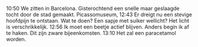 10:50	We zitten in Barcelona. Gisterochtend een snelle maar geslaagde tocht door de stad gemaakt. Picassomuseum, 
12:43	Er dreigt nu een stevige hoofdpijn te ontstaan. Wat te doen? Een sapje met suiker wellicht? Het licht is verschrikkelijk. 
12:56	Ik moet een beetje actief blijven. Anders begin ik af te haken. Dit zijn zware bijeenkomsten.
13:10	Het zal een paracetamol worden.